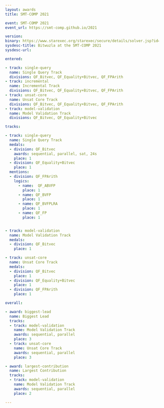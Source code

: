 ```yaml
---
layout: awards
title: SMT-COMP 2021

event: SMT-COMP 2021
event_url: https://smt-comp.github.io/2021

version:
binary: https://www.starexec.org/starexec/secure/details/solver.jsp?id=33809
sysdesc-title: Bitwuzla at the SMT-COMP 2021
sysdesc-url:

entered:

- track: single-query
  name: Single Query Track
  divisions: QF_Bitvec, QF_Equality+Bitvec, QF_FPArith
- track: incremental
  name: Incremental Track
  divisions: QF_Bitvec, QF_Equality+Bitvec, QF_FPArith
- track: unsat-core
  name: Unsat Core Track
  divisions: QF_Bitvec, QF_Equality+Bitvec, QF_FPArith
- track: model-validation
  name: Model Validation Track
  divisions: QF_Bitvec, QF_Equality+Bitvec

tracks:

- track: single-query
  name: Single Query Track
  medals:
  - division: QF_Bitvec
    awards: sequential, parallel, sat, 24s
    place: 1
  - division: QF_Equality+Bitvec
    place: 1
  mentions:
  - division: QF_FPArith
    logics:
      - name:  QF_ABVFP
        place: 1
      - name: QF_BVFP
        place: 1
      - name: QF_BVFPLRA
        place: 1
      - name: QF_FP
        place: 1


- track: model-validation
  name: Model Validation Track
  medals:
  - division: QF_Bitvec
    place: 1

- track: unsat-core
  name: Unsat Core Track
  medals:
  - division: QF_Bitvec
    place: 1
  - division: QF_Equality+Bitvec
    place: 1
  - division: QF_FPArith
    place: 1

overall:

- award: biggest-lead
  name: Biggest Lead
  tracks:
  - track: model-validation
    name: Model Validation Track
    awards: sequential, parallel
    place: 3
  - track: unsat-core
    name: Unsat Core Track
    awards: sequential, parallel
    place: 3

- award: largest-contribution
  name: Largest Contribution
  tracks:
  - track: model-validation
    name: Model Validation Track
    awards: sequential, parallel
    place: 2

---
```

